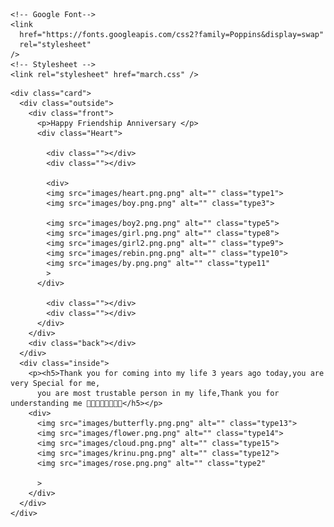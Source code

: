 <!DOCTYPE html>
<html lang="en">
  <head>
    <meta name="viewport" content="width=device-width, initial-scale=1.0" />
    <title>love Card</title>
    <link rel="preconnect" href="https://fonts.googleapis.com">
<link rel="preconnect" href="https://fonts.gstatic.com" crossorigin>
<link href="https://fonts.googleapis.com/css2?family=Special+Elite&display=swap" rel="stylesheet">
    
    <!-- Google Font-->
    <link
      href="https://fonts.googleapis.com/css2?family=Poppins&display=swap"
      rel="stylesheet"
    />
    <!-- Stylesheet -->
    <link rel="stylesheet" href="march.css" />
  </head>
  <body>
   
    <div class="card">
      <div class="outside">
        <div class="front">
          <p>Happy Friendship Anniversary </p>
          <div class="Heart">
            
            <div class=""></div>
            <div class=""></div>
            
            <div>
            <img src="images/heart.png.png" alt="" class="type1">
            <img src="images/boy.png.png" alt="" class="type3">
           
            <img src="images/boy2.png.png" alt="" class="type5">
            <img src="images/girl.png.png" alt="" class="type8">
            <img src="images/girl2.png.png" alt="" class="type9">
            <img src="images/rebin.png.png" alt="" class="type10">
            <img src="images/by.png.png" alt="" class="type11"
            >
          </div>

            <div class=""></div>
            <div class=""></div>
          </div>
        </div>
        <div class="back"></div>
      </div>
      <div class="inside">
        <p><h5>Thank you for coming into my life 3 years ago today,you are very Special for me,
          you are most trustable person in my life,Thank you for understanding me 💝💖💌👩🏻‍🤝‍🧑🏻</h5></p>
        <div>
          <img src="images/butterfly.png.png" alt="" class="type13">
          <img src="images/flower.png.png" alt="" class="type14">
          <img src="images/cloud.png.png" alt="" class="type15">
          <img src="images/krinu.png.png" alt="" class="type12">
          <img src="images/rose.png.png" alt="" class="type2"
          
          >
        </div>
      </div>
    </div>
  </body>
</html>
